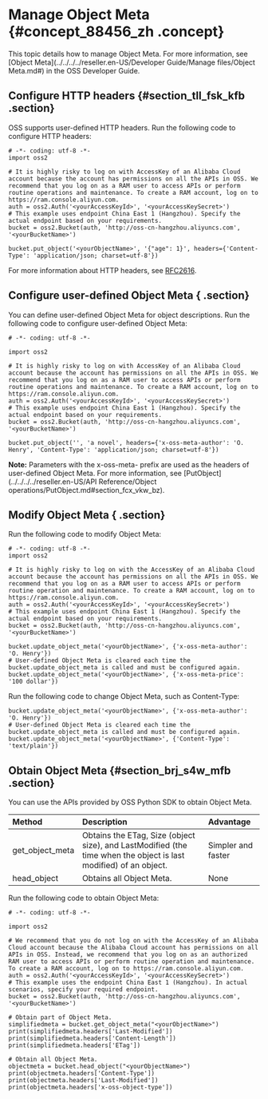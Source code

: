 # Manage Object Meta {#concept_88456_zh .concept}

This topic details how to manage Object Meta. For more information, see [Object Meta](../../../../reseller.en-US/Developer Guide/Manage files/Object Meta.md#) in the OSS Developer Guide.

## Configure HTTP headers {#section_tll_fsk_kfb .section}

OSS supports user-defined HTTP headers. Run the following code to configure HTTP headers:

```language-python
# -*- coding: utf-8 -*-
import oss2

# It is highly risky to log on with AccessKey of an Alibaba Cloud account because the account has permissions on all the APIs in OSS. We recommend that you log on as a RAM user to access APIs or perform routine operations and maintenance. To create a RAM account, log on to https://ram.console.aliyun.com.
auth = oss2.Auth('<yourAccessKeyId>', '<yourAccessKeySecret>')
# This example uses endpoint China East 1 (Hangzhou). Specify the actual endpoint based on your requirements.
bucket = oss2.Bucket(auth, 'http://oss-cn-hangzhou.aliyuncs.com', '<yourBucketName>')

bucket.put_object('<yourObjectName>', '{"age": 1}', headers={'Content-Type': 'application/json; charset=utf-8'})

```

For more information about HTTP headers, see [RFC2616](https://tools.ietf.org/html/rfc2616).

## Configure user-defined Object Meta { .section}

You can define user-defined Object Meta for object descriptions. Run the following code to configure user-defined Object Meta:

```language-python
# -*- coding: utf-8 -*-

import oss2

# It is highly risky to log on with AccessKey of an Alibaba Cloud account because the account has permissions on all the APIs in OSS. We recommend that you log on as a RAM user to access APIs or perform routine operations and maintenance. To create a RAM account, log on to https://ram.console.aliyun.com.
auth = oss2.Auth('<yourAccessKeyId>', '<yourAccessKeySecret>')
# This example uses endpoint China East 1 (Hangzhou). Specify the actual endpoint based on your requirements.
bucket = oss2.Bucket(auth, 'http://oss-cn-hangzhou.aliyuncs.com', '<yourBucketName>')

bucket.put_object('', 'a novel', headers={'x-oss-meta-author': 'O. Henry', 'Content-Type': 'application/json; charset=utf-8'})
```

**Note:** Parameters with the x-oss-meta- prefix are used as the headers of user-defined Object Meta. For more information, see [PutObject](../../../../reseller.en-US/API Reference/Object operations/PutObject.md#section_fcx_vkw_bz).

## Modify Object Meta { .section}

Run the following code to modify Object Meta:

```language-python
# -*- coding: utf-8 -*-
import oss2

# It is highly risky to log on with the AccessKey of an Alibaba Cloud account because the account has permissions on all the APIs in OSS. We recommend that you log on as a RAM user to access APIs or perform routine operation and maintenance. To create a RAM account, log on to https://ram.console.aliyun.com.
auth = oss2.Auth('<yourAccessKeyId>', '<yourAccessKeySecret>')
# This example uses endpoint China East 1 (Hangzhou). Specify the actual endpoint based on your requirements.
bucket = oss2.Bucket(auth, 'http://oss-cn-hangzhou.aliyuncs.com', '<yourBucketName>')

bucket.update_object_meta('<yourObjectName>', {'x-oss-meta-author': 'O. Henry'})
# User-defined Object Meta is cleared each time the bucket.update_object_meta is called and must be configured again.
bucket.update_object_meta('<yourObjectName>', {'x-oss-meta-price': '100 dollar'})

```

Run the following code to change Object Meta, such as Content-Type:

```language-python
bucket.update_object_meta('<yourObjectName>', {'x-oss-meta-author': 'O. Henry'})
# User-defined Object Meta is cleared each time the bucket.update_object_meta is called and must be configured again.
bucket.update_object_meta('<yourObjectName>', {'Content-Type': 'text/plain'})

```

## Obtain Object Meta {#section_brj_s4w_mfb .section}

You can use the APIs provided by OSS Python SDK to obtain Object Meta.

|Method|Description|Advantage|
|:-----|:----------|:--------|
|get\_object\_meta|Obtains the ETag, Size \(object size\), and LastModified \(the time when the object is last modified\) of an object.|Simpler and faster|
|head\_object|Obtains all Object Meta.|None|

Run the following code to obtain Object Meta:

```
# -*- coding: utf-8 -*-

import oss2

# We recommend that you do not log on with the AccessKey of an Alibaba Cloud account because the Alibaba Cloud account has permissions on all APIs in OSS. Instead, we recommend that you log on as an authorized RAM user to access APIs or perform routine operation and maintenance. To create a RAM account, log on to https://ram.console.aliyun.com.
auth = oss2.Auth('<yourAccessKeyId>', '<yourAccessKeySecret>')
# This example uses the endpoint China East 1 (Hangzhou). In actual scenarios, specify your required endpoint.
bucket = oss2.Bucket(auth, 'http://oss-cn-hangzhou.aliyuncs.com', '<yourBucketName>')

# Obtain part of Object Meta.
simplifiedmeta = bucket.get_object_meta("<yourObjectName>")
print(simplifiedmeta.headers['Last-Modified']) 
print(simplifiedmeta.headers['Content-Length']) 
print(simplifiedmeta.headers['ETag']) 

# Obtain all Object Meta.
objectmeta = bucket.head_object("<yourObjectName>")
print(objectmeta.headers['Content-Type']) 
print(objectmeta.headers['Last-Modified']) 
print(objectmeta.headers['x-oss-object-type'])

```

